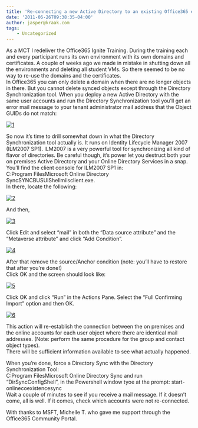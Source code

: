 ```yaml
---
title: 'Re-connecting a new Active Directory to an existing Office365 environment'
date: '2011-06-26T09:38:35-04:00'
author: jasper@kraak.com
tags:
    - Uncategorized
---
```


As a MCT I redeliver the Office365 Ignite Training. During the training each and every participant runs its own environment with its own domains and certificates. A couple of weeks ago we made in mistake in shutting down all the environments and deleting all student VMs. So there seemed to be no way to re-use the domains and the certificates.  
In Office365 you can only delete a domain when there are no longer objects in there. But you cannot delete synced objects except through the Directory Synchronization tool. When you deploy a new Active Directory with the same user accounts and run the Directory Synchronization tool you’ll get an error mail message to your tenant administrator mail address that the Object GUIDs do not match:

[![](http://kraakcom.azurewebsites.net/wp-content/uploads/2011/06/11.png "1")](http://kraakcom.azurewebsites.net/wp-content/uploads/2011/06/11.png)

So now it’s time to drill somewhat down in what the Directory Synchronization tool actually is. It runs on Identity Lifecycle Manager 2007 (ILM2007 SP1). ILM2007 is a very powerful tool for synchronizing all kind of flavor of directories. Be careful though, it’s power let you destruct both your on premises Active Directory and your Online Directory Services in a snap.  
You’ll find the client console for ILM2007 SP1 in:  
C:Program FilesMicrosoft Online Directory SyncSYNCBUSUIShellmiisclient.exe.  
In there, locate the following:

[![](http://kraakcom.azurewebsites.net/wp-content/uploads/2011/06/2.png "2")](http://kraakcom.azurewebsites.net/wp-content/uploads/2011/06/2.png)

And then,

[![](http://kraakcom.azurewebsites.net/wp-content/uploads/2011/06/3.png "3")](http://kraakcom.azurewebsites.net/wp-content/uploads/2011/06/3.png)

Click Edit and select “mail” in both the “Data source attribute” and the “Metaverse attribute” and click “Add Condition”.

[![](http://kraakcom.azurewebsites.net/wp-content/uploads/2011/06/4.png "4")](http://kraakcom.azurewebsites.net/wp-content/uploads/2011/06/4.png)

After that remove the source/Anchor condition (note: you’ll have to restore that after you’re done!)  
Click OK and the screen should look like:

[![](http://kraakcom.azurewebsites.net/wp-content/uploads/2011/06/5.png "5")](http://kraakcom.azurewebsites.net/wp-content/uploads/2011/06/5.png)

Click OK and click “Run” in the Actions Pane. Select the “Full Confirming Import” option and then OK.

[![](http://kraakcom.azurewebsites.net/wp-content/uploads/2011/06/6.png "6")](http://kraakcom.azurewebsites.net/wp-content/uploads/2011/06/6.png)

This action will re-establish the connection between the on premises and the online accounts for each user object where there are identical mail addresses. (Note: perform the same procedure for the group and contact object types).  
There will be sufficient information available to see what actually happened.

When you’re done, force a Directory Sync with the Directory Synchronization Tool:  
C:Program FilesMicrosoft Online Directory Sync and run “DirSyncConfigShell”, in the Powershell window tyoe at the prompt: start-onlinecoexistencesync  
Wait a couple of minutes to see if you receive a mail message. If it doesn’t come, all is well. If it comes, check which accounts were not re-connected.

With thanks to MSFT, Michelle T. who gave me support through the Office365 Community Portal.
